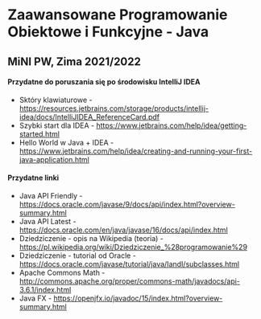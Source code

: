 # Zaawansowane Programowanie Obiektowe i Funkcyjne - Java
## MiNI PW, Zima 2021/2022

#### Przydatne do poruszania się po środowisku IntelliJ IDEA
- Sktóry klawiaturowe - https://resources.jetbrains.com/storage/products/intellij-idea/docs/IntelliJIDEA_ReferenceCard.pdf
- Szybki start dla IDEA - https://www.jetbrains.com/help/idea/getting-started.html
- Hello World w Java + IDEA - https://www.jetbrains.com/help/idea/creating-and-running-your-first-java-application.html


#### Przydatne linki
- Java API Friendly - https://docs.oracle.com/javase/9/docs/api/index.html?overview-summary.html
- Java API Latest - https://docs.oracle.com/en/java/javase/16/docs/api/index.html
- Dziedziczenie - opis na Wikipedia (teoria) - https://pl.wikipedia.org/wiki/Dziedziczenie_%28programowanie%29
- Dziedziczenie - tutorial od Oracle - https://docs.oracle.com/javase/tutorial/java/IandI/subclasses.html
- Apache Commons Math - http://commons.apache.org/proper/commons-math/javadocs/api-3.6.1/index.html
- Java FX - https://openjfx.io/javadoc/15/index.html?overview-summary.html

